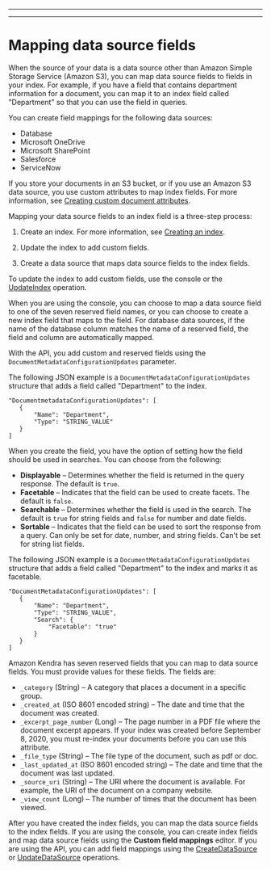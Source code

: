 --------

--------

# Mapping data source fields<a name="field-mapping"></a>

When the source of your data is a data source other than Amazon Simple Storage Service \(Amazon S3\), you can map data source fields to fields in your index\. For example, if you have a field that contains department information for a document, you can map it to an index field called "Department" so that you can use the field in queries\.

You can create field mappings for the following data sources:
+ Database
+ Microsoft OneDrive
+ Microsoft SharePoint
+ Salesforce
+ ServiceNow

If you store your documents in an S3 bucket, or if you use an Amazon S3 data source, you use custom attributes to map index fields\. For more information, see [Creating custom document attributes](custom-attributes.md)\.

Mapping your data source fields to an index field is a three\-step process:

1. Create an index\. For more information, see [Creating an index](create-index.md)\.

1. Update the index to add custom fields\.

1. Create a data source that maps data source fields to the index fields\.

To update the index to add custom fields, use the console or the [UpdateIndex](API_UpdateIndex.md) operation\.

When you are using the console, you can choose to map a data source field to one of the seven reserved field names, or you can choose to create a new index field that maps to the field\. For database data sources, if the name of the database column matches the name of a reserved field, the field and column are automatically mapped\.

With the API, you add custom and reserved fields using the `DocumentMetadataConfigurationUpdates` parameter\. 

The following JSON example is a `DocumentMetadataConfigurationUpdates` structure that adds a field called "Department" to the index\.

```
"DocumentmetadataConfigurationUpdates": [
   {
       "Name": "Department",
       "Type": "STRING_VALUE"
   }
]
```

When you create the field, you have the option of setting how the field should be used in searches\. You can choose from the following:
+ **Displayable** – Determines whether the field is returned in the query response\. The default is `true`\.
+ **Facetable** – Indicates that the field can be used to create facets\. The default is `false`\.
+ **Searchable** – Determines whether the field is used in the search\. The default is `true` for string fields and `false` for number and date fields\.
+ **Sortable** – Indicates that the field can be used to sort the response from a query\. Can only be set for date, number, and string fields\. Can't be set for string list fields\.

The following JSON example is a `DocumentMetadataConfigurationUpdates` structure that adds a field called "Department" to the index and marks it as facetable\.

```
"DocumentMetadataConfigurationUpdates": [
   {
       "Name": "Department",
       "Type": "STRING_VALUE",
       "Search": {
           "Facetable": "true"
       }
   }
]
```

Amazon Kendra has seven reserved fields that you can map to data source fields\. You must provide values for these fields\. The fields are:
+ `_category` \(String\) – A category that places a document in a specific group\.
+ `_created_at` \(ISO 8601 encoded string\) – The date and time that the document was created\.
+ `_excerpt_page_number` \(Long\) – The page number in a PDF file where the document excerpt appears\. If your index was created before September 8, 2020, you must re\-index your documents before you can use this attribute\.
+ `_file_type` \(String\) – The file type of the document, such as pdf or doc\.
+ `_last_updated_at` \(ISO 8601 encoded string\) – The date and time that the document was last updated\.
+ `_source_uri` \(String\) – The URI where the document is available\. For example, the URI of the document on a company website\.
+ `_view_count` \(Long\) – The number of times that the document has been viewed\.

After you have created the index fields, you can map the data source fields to the index fields\. If you are using the console, you can create index fields and map data source fields using the **Custom field mappings** editor\. If you are using the API, you can add field mappings using the [CreateDataSource](API_CreateDataSource.md) or [UpdateDataSource](API_UpdateDataSource.md) operations\.